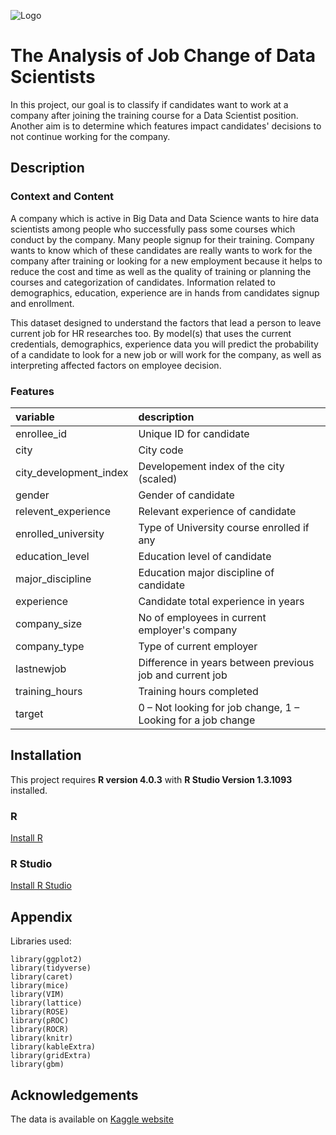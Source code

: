 ![Logo](https://e7.pngegg.com/pngimages/756/750/png-clipart-data-analysis-business-analytics-data-science-big-data-business-text-resume-thumbnail.png)

# The Analysis of Job Change of Data Scientists

In this project, our goal is to classify if 
candidates want to work at a company after joining 
the training course for a Data Scientist position.
Another aim is to determine which features impact 
candidates' decisions to not continue working for 
the company.


## Description

### Context and Content
A company which is active in Big Data and Data Science 
wants to hire data scientists among people who successfully 
pass some courses which conduct by the company. Many people 
signup for their training. Company wants to know which of 
these candidates are really wants to work for the company after 
training or looking for a new employment because it helps to 
reduce the cost and time as well as the quality of training 
or planning the courses and categorization of candidates. 
Information related to demographics, education, experience 
are in hands from candidates signup and enrollment.

This dataset designed to understand the factors that lead 
a person to leave current job for HR researches too. 
By model(s) that uses the current credentials, demographics,
experience data you will predict the probability of a 
candidate to look for a new job or will work for the company, 
as well as interpreting affected factors on employee decision.

### Features
|variable               |description |
|:---|:-----------|
|enrollee_id            | Unique ID for candidate|
|city                   | City code|
|city_development_index | Developement index of the city (scaled)|
|gender                 | Gender of candidate|
|relevent_experience    | Relevant experience of candidate|
|enrolled_university    | Type of University course enrolled if any|
|education_level        | Education level of candidate|
|major_discipline       | Education major discipline of candidate|
|experience             | Candidate total experience in years|
|company_size           | No of employees in current employer's company|
|company_type           | Type of current employer|
|lastnewjob             | Difference in years between previous job and current job|
|training_hours         | Training hours completed|
|target                 | 0 – Not looking for job change, 1 – Looking for a job change|
  
  
## Installation

This project requires **R version 4.0.3** 
with **R Studio Version 1.3.1093** installed.

### R
[Install R](https://www.r-project.org/)

### R Studio
[Install R Studio](https://www.rstudio.com/products/rstudio/download/)

    
## Appendix

Libraries used:
```{r}
library(ggplot2)
library(tidyverse)
library(caret)
library(mice)
library(VIM)
library(lattice)
library(ROSE)
library(pROC)
library(ROCR)
library(knitr)
library(kableExtra)
library(gridExtra)
library(gbm)
```

 
## Acknowledgements
The data is available on [Kaggle website](https://www.kaggle.com/arashnic/hr-analytics-job-change-of-data-scientists)
